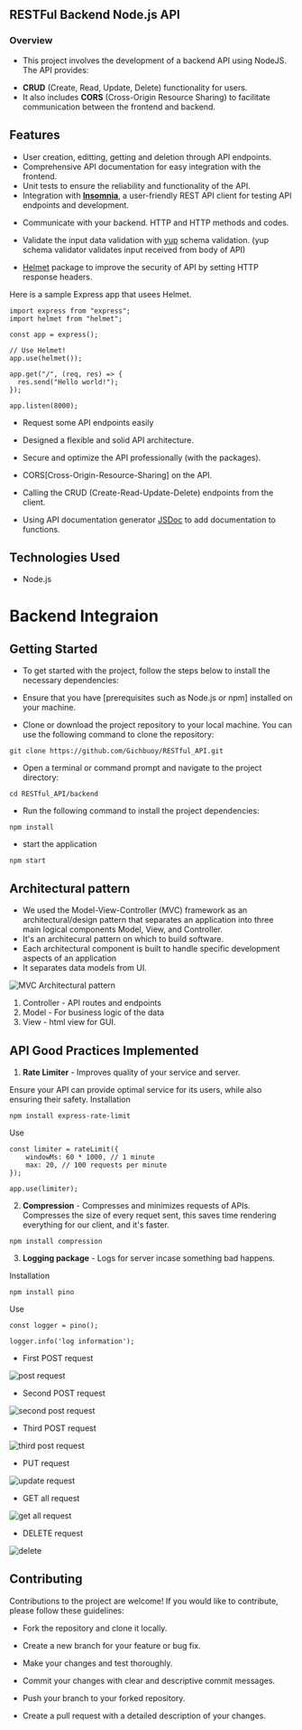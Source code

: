 ## RESTFul Backend Node.js API

### Overview
- This project involves the development of a backend API using NodeJS. The API provides: 
* **CRUD** (Create, Read, Update, Delete) functionality for users. 
* It also includes **CORS** (Cross-Origin Resource Sharing) to facilitate communication between the frontend and backend.


## Features
- User creation, editting, getting and deletion through API endpoints.
- Comprehensive API documentation for easy integration with the frontend.
- Unit tests to ensure the reliability and functionality of the API.
- Integration with [**Insomnia**](https://docs.insomnia.rest/insomnia/get-started), a user-friendly REST API client for testing API endpoints and development.

* Communicate with your backend. HTTP and HTTP methods and codes.

* Validate the input data validation with [yup](https://github.com/jquense/yup) schema validation. (yup schema validator validates input received from body of API)

* [Helmet](https://github.com/helmetjs/helmet) package to improve the security of API by setting HTTP response headers.

Here is a sample Express app that usees Helmet.
```
import express from "express";
import helmet from "helmet";

const app = express();

// Use Helmet!
app.use(helmet());

app.get("/", (req, res) => {
  res.send("Hello world!");
});

app.listen(8000);
```

* Request some API endpoints easily


* Designed a flexible and solid API architecture.

* Secure and optimize the API professionally (with the packages).

* CORS[Cross-Origin-Resource-Sharing] on the API. 


* Calling the CRUD (Create-Read-Update-Delete) endpoints from the client.

* Using API documentation generator [JSDoc](https://github.com/jsdoc/jsdoc) to add documentation to functions. 


## Technologies Used
* Node.js

# Backend Integraion

## Getting Started
- To get started with the project, follow the steps below to install the necessary dependencies:
- Ensure that you have [prerequisites such as Node.js or npm] installed on your machine.

- Clone or download the project repository to your local machine. You can use the following command to clone the repository:
```
git clone https://github.com/Gichbuoy/RESTful_API.git
```
- Open a terminal or command prompt and navigate to the project directory:
```
cd RESTful_API/backend
```

- Run the following command to install the project dependencies:
```
npm install
```

- start the application
```
npm start
```

## Architectural pattern
- We used the Model-View-Controller (MVC) framework as an architectural/design pattern that separates an application into three main logical components Model, View, and Controller.
- It's an architecural pattern on which to build software.
- Each architectural component is built to handle specific development aspects of an application
- It separates data models from UI.

![MVC Architectural pattern](https://github.com/Gichbuoy/RESTful_API/blob/main/backend/screenshot/mvc.jpg)
1. Controller - API routes and endpoints
2. Model - For business logic of the data
3. View - html view for GUI.


## API Good Practices Implemented
1. **Rate Limiter** - Improves quality of your service and server.

Ensure your API can provide optimal service for its users, while also ensuring their safety.
 Installation
```
npm install express-rate-limit
```

Use
```
const limiter = rateLimit({
    windowMs: 60 * 1000, // 1 minute
    max: 20, // 100 requests per minute
});

app.use(limiter);
```

2. **Compression** - Compresses and minimizes requests of APIs.
Compresses the size of every requet sent, this saves time rendering everything for our client, and it's faster.
```
npm install compression
```

3. **Logging package** - Logs for server incase something bad happens.

Installation
```
npm install pino
```

Use
```
const logger = pino();

logger.info('log information');
```


- First POST request

![post request](https://github.com/Gichbuoy/RESTful_API/blob/main/backend/screenshot/post1.png)

- Second POST request

![second post request](https://github.com/Gichbuoy/RESTful_API/blob/main/backend/screenshot/post2.png)

- Third POST request

![third post request](https://github.com/Gichbuoy/RESTful_API/blob/main/backend/screenshot/post3.png)

- PUT request

![update request](https://github.com/Gichbuoy/RESTful_API/blob/main/backend/screenshot/put.png)

- GET all request

![get all request](https://github.com/Gichbuoy/RESTful_API/blob/main/backend/screenshot/getall.png)

- DELETE request

![delete](https://github.com/Gichbuoy/RESTful_API/blob/main/backend/screenshot/delete.png)




## Contributing
Contributions to the project are welcome! If you would like to contribute, please follow these guidelines:

* Fork the repository and clone it locally.

* Create a new branch for your feature or bug fix.

* Make your changes and test thoroughly.

* Commit your changes with clear and descriptive commit messages.

* Push your branch to your forked repository.

* Create a pull request with a detailed description of your changes.
